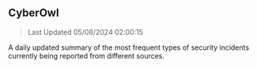 ## CyberOwl 
> Last Updated 05/08/2024 02:00:15 


A daily updated summary of the most frequent types of security incidents currently being reported from different sources.

